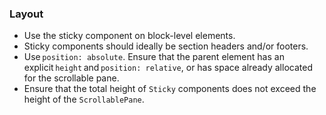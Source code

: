 ### Layout

- Use the sticky component on block-level elements.
- Sticky components should ideally be section headers and/or footers.
- Use `position: absolute`. Ensure that the parent element has an explicit `height` and `position: relative`, or has space already allocated for the scrollable pane.
- Ensure that the total height of `Sticky` components does not exceed the height of the `ScrollablePane`.

